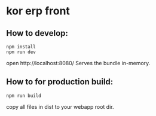 # kor erp front

## How to develop:
```
npm install
npm run dev
```
open http://localhost:8080/
Serves the bundle in-memory.

## How to for production build:
```
npm run build
```
copy all files in dist to your webapp root dir.
